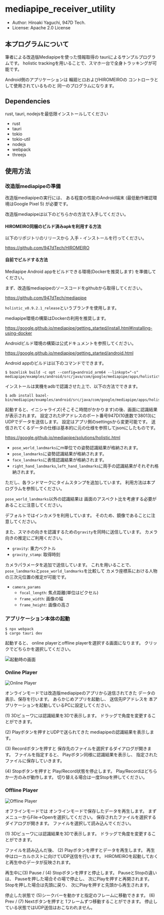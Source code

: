 # mediapipe_receiver_utility

- Author: Hiroaki Yaguchi, 947D Tech.
- License: Apache 2.0 License

## 本プログラムについて

筆者による改造版Mediapipeを使った情報取得の
tauriによるサンプルプログラムです。
holistic trackingを用いることで、スマホ一台で全身トラッキングが可能です。

Android側のアプリケーションは
輪廻ヒロおよびHIROMEIROの
コントローラとして使用されているものと
同一のプログラムになります。

## Dependencies

rust, tauri, nodejsを最低限インストールしてください

- rust
- tauri
- tokio
- tokio-util
- nodejs
- webpack
- threejs

## 使用方法

### 改造版mediapipeの準備

改造版mediapipeの実行には、
ある程度の性能のAndroid端末
(最低動作確認環境はGoogle Pixel 5)
が必要です。

改造版mediapipeは以下のどちらかの方法で入手してください。

#### HIROMEIRO同梱のビルド済みapkを利用する方法

以下のリポジトリのリリースから
入手・インストールを行ってください。

https://github.com/947dTech/HIROMEIRO

#### 自前でビルドする方法

Mediapipe Android appをビルドできる環境(Dockerを推奨します)
を準備してください。

まず、改造版mediapipeのソースコードをgithubから取得してください。

https://github.com/947dTech/mediapipe

`holistic_v0.9.2.1_release`というブランチを使用します。

mediapipe環境の構築はDockerの利用を推奨します。

https://google.github.io/mediapipe/getting_started/install.html#installing-using-docker

Androidビルド環境の構築は公式ドキュメントを参照してください。

https://google.github.io/mediapipe/getting_started/android.html

Android appのビルドは以下のコマンドでできます。

```
$ bazelisk build -c opt --config=android_arm64 --linkopt="-s" mediapipe/examples/android/src/java/com/google/mediapipe/apps/holistictrackinggpu:holistictrackinggpu
```

インストールは実機をadbで認識させた上で、以下の方法でできます。

```
$ adb install bazel-bin/mediapipe/examples/android/src/java/com/google/mediapipe/apps/holistictrackinggpu/holistictrackinggpu.apk
```

起動すると、イニシャライズ(そこそこ時間がかかります)の後、画面に認識結果が表示されます。
設定されたIPアドレスのポート番号947D(10進数で38013)にUDPでデータを送信します。
設定はアプリ側のsettingsから変更可能です。
送信されてくるデータの仕様は基本的に元の仕様を参照してjsonにしたものです。

https://google.github.io/mediapipe/solutions/holistic.html

- `pose_world_landmarks`にm単位での姿勢認識結果が格納されます。
- `pose_landmarks`に姿勢認識結果が格納されます。
- `face_landmarks`に表情認識結果が格納されます。
- `right_hand_landmarks`,`left_hand_landmarks`に両手の認識結果がそれぞれ格納されます。

ただし、各ランドマークにタイムスタンプを追加しています。
利用方法は本プログラムを参照してください。

`pose_world_landmarks`以外の認識結果は
画面のアスペクト比を考慮する必要があることに注意してください。

デフォルトではインカメラを利用しています。
そのため、鏡像であることに注意してください。

また、スマホの向きを認識するための`gravity`を同時に送信しています。
カメラ向きの推定にご利用ください。

- `gravity`: 重力ベクトル
- `gravity_stamp`: 取得時刻

カメラパラメータを追加で送信しています。
これを用いることで、`pose_landmarks`と`pose_world_landmarks`を比較して
カメラ座標系における人物の三次元位置の推定が可能です。

- `camera_params`
    - `focal_length`: 焦点距離(単位はピクセル)
    - `frame_width`: 画像の幅
    - `frame_height`: 画像の高さ

### アプリケーション本体の起動

```
$ npx webpack
$ cargo tauri dev
```

起動すると、
online playerとoffline playerを選択する画面になります。
クリックでどちらかを選択してください。

![起動時の画面](images/mru_screenshot_00.jpg)

### Online Player

![Online Player](images/mru_screenshot_captioned_online.png)

オンラインモードでは改造版mediapipeのアプリから送信されてきた
データの表示、保存を行います。
あらかじめアプリを起動し、
送信先IPアドレスを
本アプリケーションを起動しているPCに設定してください。

(1) 3Dビューワには認識結果を3Dで表示します。
ドラッグで角度を変更することができます。

(2) Playボタンを押すとUDPで送られてきた
mediapipeの認識結果を表示します。

(3) Recordボタンを押すと
保存先のファイルを選択するダイアログが開きます。
ファイルを指定すると、
Playボタン同様に認識結果を表示し、
指定されたファイルに保存していきます。

(4) Stopボタンを押すと
Play/Record状態を停止します。
Play/Recordはどちらか一方のみが動作します。
切り替える場合は一度Stopを押してください。


### Offline Player

![Offline Player](images/mru_screenshot_captioned_offline.png)

オフラインモードでは
オンラインモードで保存したデータを再生します。
まずメニューからFile->Openを選択してください。
保存されたファイルを選択するダイアログが開きます。
ファイルを選択して読み込んでください。

(1) 3Dビューワには認識結果を3Dで表示します。
ドラッグで角度を変更することができます。

ファイルを読み込んだ後、
(2) Playボタンを押すとデータを再生します。
再生中はローカルホストに向けてUDP送信を行います。
HIROMEIROを起動しておくと再生中のデータが反映されます。

再生中に(3) Pause / (4) Stopボタンを押すと停止します。
PauseとStopの違いは、
Pauseを押した場合その場で停止し、
次にPlayを押すと再開されます。
Stopを押した場合は先頭に戻り、
次にPlayを押すと先頭から再生されます。

停止した状態で
(5)シークバーを動かすと指定のフレームに移動できます。
(6) Prev / (7) Nextボタンを押すと
1フレームずつ移動することができます。
停止している状態ではUDP送信はおこなわれません。
